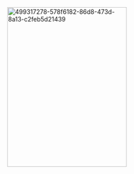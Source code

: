 <img width="275" height="367" alt="499317278-578f6182-86d8-473d-8a13-c2feb5d21439" src="https://github.com/user-attachments/assets/cff9c564-a637-4fd4-a2ab-a2e4a897255c" />
